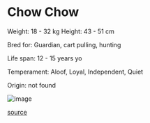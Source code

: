 # Chow Chow

Weight: 18 - 32 kg
Height: 43 - 51 cm

Bred for: Guardian, cart pulling, hunting

Life span: 12 - 15 years yo

Temperament: Aloof, Loyal, Independent, Quiet

Origin: not found

![image](https://cdn2.thedogapi.com/images/ry8KWgqEQ_1280.jpg)

[source](https://api.thedogapi.com/v1/breeds/81)
